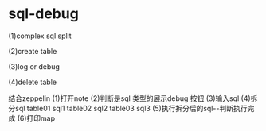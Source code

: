# sql-debug

(1)complex sql split

(2)create table

(3)log or debug

(4)delete table

结合zeppelin
(1)打开note
(2)判断是sql 类型的展示debug 按钮
(3)输入sql
(4)拆分sql
table01 sql1
table02 sql2
table03 sql3
(5)执行拆分后的sql--判断执行完成
(6)打印map

